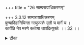 +++
title = "26 साम्परायाधिकरणम्"

+++
3.3.12 साम्परायाधिकरणम्  
पुण्यादिहानिचिन्ता गत्युपपत्तेः मृतौ च मार्गे च ।  
कार्येति नैव मरणे कर्तव्या तावदित्युक्तेः ।। 32 ।।

<details><summary>टीका</summary>

3.3.12 साम्परायाधिकरणम् The prima facie view is : the man of realization is said to abandon the effects of the good and evil deeds after he crosses the river विरजा by proceeding in the path of Gods in some texts and at the time of leaving the body here itself in some other texts. Hence a part of the deeds is left behind at the time of death and remainder of deeds on the path to the world of Brahman. This view is wrong. It must be held that the man of realization gets rid of all the deeds at the time when the self separates from the body. This is to be admitted on the basis of the श्रुति text आएओर् him there is delay only so long as he is not freed; then he will be blessed'. Notes : 1. कौष् Up., I.4. 2. छान्द् Up., VIII.xiii.1. 3. छान्द् Up., VI.xiv.2. Even if all the deeds are abandoned, the man of realization can proceed in the path of Gods on the strength of his meditation upon Brahman. The नौशीतकी text cited must be answered thus : He shakes off his good and evil deeds (I.4) and having reached the path of Gods he comes to the river विरजा and cross it.
</details>

